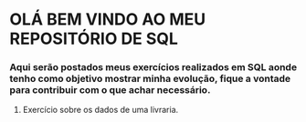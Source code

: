 # OLÁ BEM VINDO AO MEU REPOSITÓRIO DE SQL

### Aqui serão postados meus exercícios realizados em SQL aonde tenho como objetivo mostrar minha evolução, fique a vontade para contribuir com o que achar necessário.

1. Exercício sobre os dados de uma livraria.
